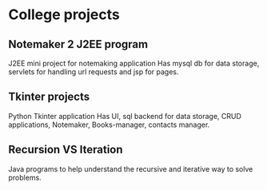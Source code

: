 # College projects

## Notemaker 2 J2EE program
J2EE mini project for notemaking application
Has mysql db for data storage, servlets for handling url requests and jsp for pages.

## Tkinter projects
Python Tkinter application
Has UI, sql backend for data storage, CRUD applications, 
Notemaker, Books-manager, contacts manager.

## Recursion VS Iteration
Java programs to help understand the recursive and iterative way to solve problems.
